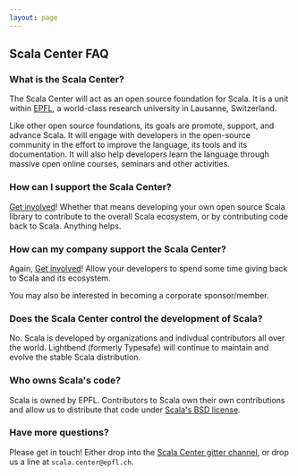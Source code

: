 ```yaml
---
layout: page
---
```


## Scala Center FAQ


### What is the Scala Center?

The Scala Center will act as an open source foundation for Scala. It is a unit
within [EPFL](http://epfl.ch), a world-class research university in Lausanne,
Switzerland.

Like other open source foundations, its goals are promote, support, and advance
Scala. It will engage with developers in the open-source community in the effort
to improve the language, its tools and its documentation. It will also help
developers learn the language through massive open online courses, seminars and
other activities.


### How can I support the Scala Center?

[Get involved](http://scala-lang.org/contribute/)! Whether that means developing
your own open source Scala library to contribute to the overall Scala ecosystem,
or by contributing code back to Scala. Anything helps.

### How can my company support the Scala Center?

Again, [Get involved](http://scala-lang.org/contribute/)! Allow your developers to
spend some time giving back to Scala and its ecosystem.

You may also be interested in becoming a corporate sponsor/member.

### Does the Scala Center control the development of Scala?

No. Scala is developed by organizations and indivdual contributors all over the
world. Lightbend (formerly Typesafe) will continue to maintain and evolve the
stable Scala distribution.

### Who owns Scala's code?

Scala is owned by EPFL. Contributors to Scala own their own contributions and
allow us to distribute that code under [Scala's BSD
license](http://scala-lang.org/license.html).

### Have more questions?

Please get in touch! Either drop into the [Scala Center gitter
channel](http://gitter.im/scala/center), or drop us a line at
`scala.center@epfl.ch`.